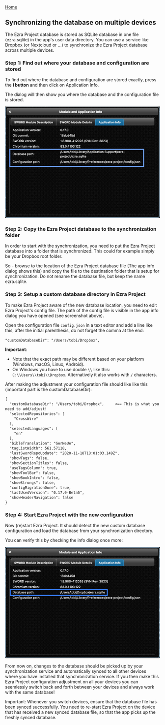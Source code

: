<p id="navigation">
  <a href="https://ezra-project.net">Home</a>
</p>

## Synchronizing the database on multiple devices

The Ezra Project database is stored as SQLite database in one file (ezra.sqlite) in the app's user data directory. You can use a service like Dropbox (or Nextcloud or ...) to synchronize the Ezra Project database across multiple devices.

### Step 1: Find out where your database and configuration are stored

To find out where the database and configuration are stored exactly, press the **i button** and then click on Application Info.

The dialog will then show you where the database and the configuration file is stored.

![Application Info](/assets/screenshots/ezra_db_and_config_path.png "Application info dialog showing db and configuration path")

### Step 2: Copy the Ezra Project database to the synchronization folder

In order to start with the synchronization, you need to put the Ezra Project database into a folder that is synchronized. This could for example simply be your Dropbox root folder.

So - browse to the location of the Ezra Project database file (The app info dialog shows this) and copy the file to the destination folder that is setup for synchronization. Do not rename the database file, but keep the name ezra.sqlite.

### Step 3: Setup a custom database directory in Ezra Project

To make Ezra Project aware of the new database location, you need to edit Ezra Project's config file. The path of the config file is visible in the app info dialog you have opened (see screenshot above).

Open the configuration file `config.json` in a text editor and add a line like this, after the initial parenthesis, do not forget the comma at the end:

`"customDatabaseDir": "/Users/tobi/Dropbox",`

**Important**:

* Note that the exact path may be different based on your platform (Windows, macOS, Linux, Android).
* On Windows you have to use double `\\` like this: `C:\\Users\\tobi\\Dropbox`. Alternatively it also works with `/` characters.

After making the adjustment your configuration file should like like this (important part is the customDatabaseDir):

    {
      "customDatabaseDir": "/Users/tobi/Dropbox",     <== This is what you need to add/adjust!
      "selectedRepositories": [
        "CrossWire"
      ],
      "selectedLanguages": [
        "en"
      ],
      "bibleTranslation": "GerNeUe",
      "tagListWidth": 561.57118,
      "lastSwordRepoUpdate": "2020-11-18T18:01:03.149Z",
      "showTags": false,
      "showSectionTitles": false,
      "useTagsColumn": true,
      "showToolBar": false,
      "showBookIntro": false,
      "showStrongs": false,
      "configMigrationDone": true,
      "lastUsedVersion": "0.17.0-Beta5",
      "showHeaderNavigation": false
    }

### Step 4: Start Ezra Project with the new configuration

Now (re)start Ezra Project. It should detect the new custom database configuration and load the database from your synchronization directory.

You can verify this by checking the info dialog once more:

![Application Info](/assets/screenshots/ezra_dropbox_database_path.png "Application info dialog showing db and configuration path")

From now on, changes to the database should be picked up by your synchronization service and automatically synced to all other devices where you have installed that synchronization service. If you then make this Ezra Project configuration adjustment on all your devices you can seemlessly switch back and forth between your devices and always work with the same database!

Important: Whenever you switch devices, ensure that the database file has been synced successfully. You need to re-start Ezra Project on the device that has received a new synced database file, so that the app picks up the freshly synced database.